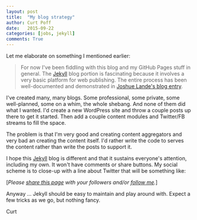 ```yaml
---
layout: post
title:  "My blog strategy"
author: Curt Poff
date:   2015-09-22
categories: [jobs, jekyll]
comments: True
---
```


Let me elaborate on something I mentioned earlier:

<!--more-->

> For now I've been fiddling with this blog and my GitHub Pages stuff in general.
> The [Jekyll](https://jekyllrb.com/) blog portion is fascinating because it involves a
> very basic platform for web publishing. The entire process has been well-documented
> and demonstrated in [Joshue Lande's blog entry](http://joshualande.com/jekyll-github-pages-poole/).

I've created many, many blogs. Some professional, some private, some well-planned, some on a whim, the whole shebang. And none of them did what I wanted. I'd create a new WordPress site and throw a couple posts up there to get it started. Then add a couple content modules and Twitter/FB streams to fill the space.

The problem is that I'm very good and creating content aggregators and very bad an creating the content itself. I'd rather write the code to serves the content rather than write the posts to support it.

I hope this [Jekyll](https://jekyllrb.com/) blog is different and that it sustains everyone's attention, including my own. It won't have comments or share buttons. My social scheme is to close-up with a line about Twitter that will be something like:

[*Please
<a href="https://twitter.com/intent/tweet?url={{ site.url }}{{ page.url }}&text={{ page.title }}&via=cpoff"
   target="_blank">share this page</a> with your followers
and/or <a href="https://twitter.com/cpoff">
  follow me</a>.*]

Anyway ... Jekyll should be easy to maintain and play around with. Expect a few tricks as we go, but nothing fancy.

Curt